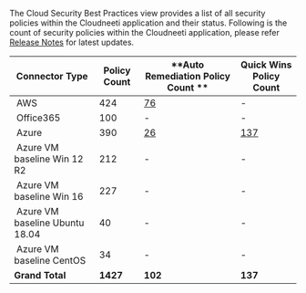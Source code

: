 
The Cloud Security Best Practices view provides a list of all security policies within the Cloudneeti application and their status. Following is the count of security policies within the Cloudneeti application, please refer [Release Notes](../../releaseNotes/2019/) for latest updates.

| **Connector Type​**        | **Policy Count​** | **Auto Remediation Policy​ Count ** | **Quick Wins Policy Count**|
|---------------------------|------------------|------------------------|------------------------|
|  AWS​                      | 424              | [76​](../../remediation/awsRemediation/)                       |    - |
|  Office365​                | 100​               | -                      |   - |
|  Azure​                    | 390              | [26](../../remediation/azureAutoRemediation/)                     |   [137](../../remediation/azureQuickWins/) |
|  Azure VM baseline Win 12 R2​    | 212​              | ​-                      |   - |
|  Azure VM baseline Win 16​       | 227​              | ​-                      |   - |
|  Azure VM baseline Ubuntu 18.04​ | 40​               | ​-                      |   - |
|  Azure VM baseline CentOS​       | 34​               | ​-                      |   - |
| **Grand Total**​           | **1427**​         | **102**​                 |   **137** |
